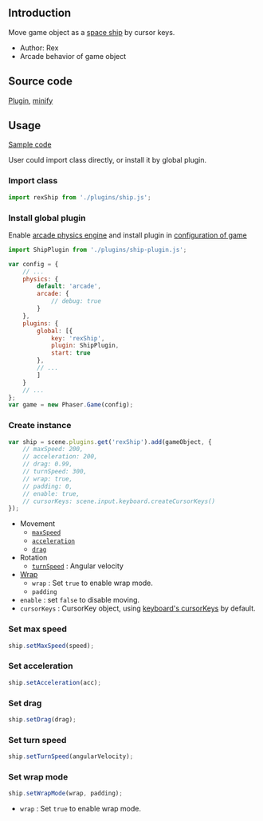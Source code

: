 ## Introduction

Move game object as a [space ship](https://labs.phaser.io/view.html?src=src\physics\arcade\asteroids%20movement.js) by cursor keys.

- Author: Rex
- Arcade behavior of game object

## Source code

[Plugin](https://github.com/rexrainbow/phaser3-rex-notes/blob/master/plugins/ship-plugin.js), [minify](https://github.com/rexrainbow/phaser3-rex-notes/blob/master/dist/rexshipplugin.min.js)

## Usage

[Sample code](https://github.com/rexrainbow/phaser3-rex-notes/tree/master/examples/ship)

User could import class directly, or install it by global plugin.

### Import class

```javascript
import rexShip from './plugins/ship.js';
```

### Install global plugin

Enable [arcade physics engine](arcade-world.md) and install plugin in [configuration of game](game.md#configuration)

```javascript
import ShipPlugin from './plugins/ship-plugin.js';

var config = {
    // ...
    physics: {
        default: 'arcade',
        arcade: {
            // debug: true
        }
    },
    plugins: {
        global: [{
            key: 'rexShip',
            plugin: ShipPlugin,
            start: true
        },
        // ...
        ]
    }
    // ...
};
var game = new Phaser.Game(config);
```

### Create instance

```javascript
var ship = scene.plugins.get('rexShip').add(gameObject, {
    // maxSpeed: 200,
    // acceleration: 200,
    // drag: 0.99,
    // turnSpeed: 300,
    // wrap: true,
    // padding: 0,
    // enable: true,
    // cursorKeys: scene.input.keyboard.createCursorKeys()
});
```

- Movement
    - [`maxSpeed`](arcade-body.md#max-speed)
    - [`acceleration`](arcade-body.md#acceleration)
    - [`drag`](arcade-body.md#drag)
- Rotation
    - [`turnSpeed`](arcade-body.md#angular-velocity) : Angular velocity
- [Wrap](arcade-world.md#wrap)
    - `wrap` : Set `true` to enable wrap mode.
    - `padding`
- `enable` : set `false` to disable moving.
- `cursorKeys` : CursorKey object, using [keyboard's cursorKeys](keyboardevents.md#get-state-of-cursorkeys) by default.

### Set max speed

```javascript
ship.setMaxSpeed(speed);
```

### Set acceleration

```javascript
ship.setAcceleration(acc);
```

### Set drag

```javascript
ship.setDrag(drag);
```

### Set turn speed

```javascript
ship.setTurnSpeed(angularVelocity);
```

### Set wrap mode

```javascript
ship.setWrapMode(wrap, padding);
```

- `wrap` : Set `true` to enable wrap mode.